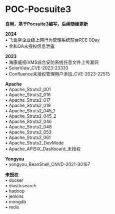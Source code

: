 # POC-Pocsuite3
**自用，基于Pocsuite3编写，后续随缘更新**

**2024**  
• 飞鱼星企业级上网行为管理系统前台RCE 0Day  
• 金和OA未授权信息泄露  

**2023**  
• 海康威视iVMS综合安防系统任意文件上传漏洞  
• SolarView_CVE-2023-23333  
• Confluence未授权管理用户添加_CVE-2023-22515  

**Apache**  
• Apache_Struts2_001  
• Apache_Struts2_016  
• Apache_Struts2_017  
• Apache_Struts2_019  
• Apache_Struts2_045_1  
• Apache_Struts2_045_2  
• Apache_Struts2_046  
• Apache_Struts2_048  
• Apache_Struts2_053  
• Apache_Struts2_061  
• Apache_Struts2_DevMode  
• Apache_APISIX_Dashboard_未授权  

**Yongyou**  
• yongyou_BeanShell_CNVD-2021-30167  

**未授权**  
• docker  
• elasticsearch  
• hadoop  
• jenkins  
• mongdb  
• redis  
